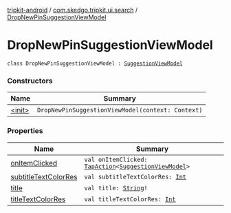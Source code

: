 [tripkit-android](../../index.md) / [com.skedgo.tripkit.ui.search](../index.md) / [DropNewPinSuggestionViewModel](./index.md)

# DropNewPinSuggestionViewModel

`class DropNewPinSuggestionViewModel : `[`SuggestionViewModel`](../-suggestion-view-model/index.md)

### Constructors

| Name | Summary |
|---|---|
| [&lt;init&gt;](-init-.md) | `DropNewPinSuggestionViewModel(context: Context)` |

### Properties

| Name | Summary |
|---|---|
| [onItemClicked](on-item-clicked.md) | `val onItemClicked: `[`TapAction`](../../com.skedgo.tripkit.ui.utils/-tap-action/index.md)`<`[`SuggestionViewModel`](../-suggestion-view-model/index.md)`>` |
| [subtitleTextColorRes](subtitle-text-color-res.md) | `val subtitleTextColorRes: `[`Int`](https://kotlinlang.org/api/latest/jvm/stdlib/kotlin/-int/index.html) |
| [title](title.md) | `val title: `[`String`](https://kotlinlang.org/api/latest/jvm/stdlib/kotlin/-string/index.html)`!` |
| [titleTextColorRes](title-text-color-res.md) | `val titleTextColorRes: `[`Int`](https://kotlinlang.org/api/latest/jvm/stdlib/kotlin/-int/index.html) |
